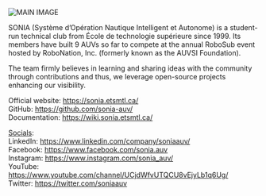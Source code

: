 ![MAIN IMAGE](https://i.ibb.co/dcshCvL/IMG-1266.jpg)

SONIA (Système d’Opération Nautique Intelligent et Autonome) is a student-run technical club from École de technologie supérieure since 1999. Its members have built 9 AUVs so far to compete at the annual RoboSub event hosted by RoboNation, Inc. (formerly known as the AUVSI Foundation).

The team firmly believes in learning and sharing ideas with the community through contributions and thus, we leverage open-source projects enhancing our visibility.

Official website: https://sonia.etsmtl.ca/ <br />
GitHub: https://github.com/sonia-auv/ <br />
Documentation: https://wiki.sonia.etsmtl.ca/

<ins>Socials</ins>: <br />
LinkedIn: https://www.linkedin.com/company/soniaauv/ <br />
Facebook: https://www.facebook.com/sonia.auv <br />
Instagram: https://www.instagram.com/sonia_auv/ <br />
YouTube: https://www.youtube.com/channel/UCjdWfvUTQCU8vEjyLb1q6Ug/ <br />
Twitter: https://twitter.com/soniaauv


